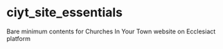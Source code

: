 # ciyt_site_essentials
Bare minimum contents for Churches In Your Town website on Ecclesiact platform
